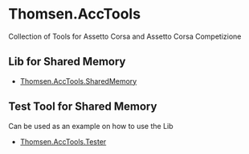 # Thomsen.AccTools

Collection of Tools for Assetto Corsa and Assetto Corsa Competizione

## Lib for Shared Memory
- [Thomsen.AccTools.SharedMemory](https://github.com/Thomseeen/Thomsen.AccTools/tree/master/src/Thomsen.AccTools.SharedMemory)

## Test Tool for Shared Memory
Can be used as an example on how to use the Lib
- [Thomsen.AccTools.Tester](https://github.com/Thomseeen/Thomsen.AccTools/tree/master/src/Thomsen.AccTools.Tester)
